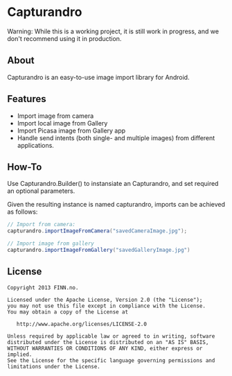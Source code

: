 Capturandro
===========

Warning: While this is a working project, it is still work in progress, and we don't recommend using it in production.

About
-----
Capturandro is an easy-to-use image import library for Android.


Features
------
* Import image from camera
* Import local image from Gallery
* Import Picasa image from Gallery app
* Handle send intents (both single- and multiple images) from different applications.

How-To
------
Use Capturandro.Builder() to instansiate an Capturandro, and set required an optional parameters.

Given the resulting instance is named capturandro, imports can be achieved as follows:

```java
// Import from camera:
capturandro.importImageFromCamera("savedCameraImage.jpg");

// Import image from gallery
capturandro.importImageFromGallery("savedGalleryImage.jpg")
```

License
-------

    Copyright 2013 FINN.no.

    Licensed under the Apache License, Version 2.0 (the "License");
    you may not use this file except in compliance with the License.
    You may obtain a copy of the License at

       http://www.apache.org/licenses/LICENSE-2.0

    Unless required by applicable law or agreed to in writing, software
    distributed under the License is distributed on an "AS IS" BASIS,
    WITHOUT WARRANTIES OR CONDITIONS OF ANY KIND, either express or implied.
    See the License for the specific language governing permissions and
    limitations under the License.
